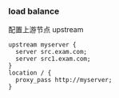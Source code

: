 ### load balance
配置上游节点 upstream
```
upstream myserver {
  server src.exam.com;
  server src1.exam.com;
}
location / {
  proxy_pass http://myserver;
}
```
